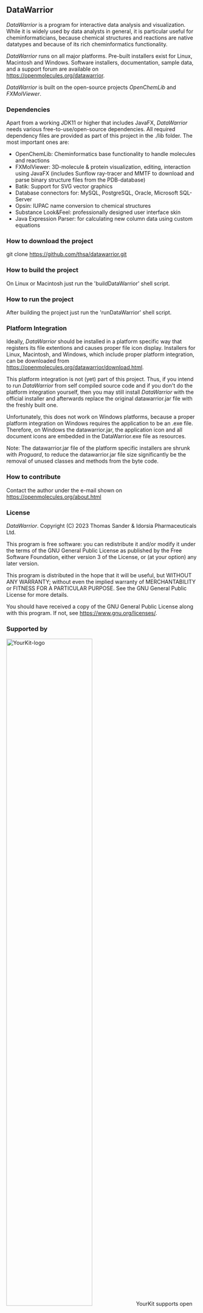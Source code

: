 ## DataWarrior
*DataWarrior* is a program for interactive data analysis and visualization. While it is
widely used by data analysts in general, it is particular useful for cheminformaticians,
because chemical structures and reactions are native datatypes and because of its rich
cheminformatics functionality.

*DataWarrior* runs on all major platforms. Pre-built installers exist for Linux, Macintosh and Windows.
Software installers, documentation, sample data, and a support forum are available on
https://openmolecules.org/datawarrior.

*DataWarrior* is built on the open-source projects *OpenChemLib* and *FXMolViewer*. 

### Dependencies
Apart from a working JDK11 or higher that includes JavaFX, *DataWarrior* needs various free-to-use/open-source
dependencies. All required dependency files are provided as part of this project in the ./lib folder.
The most important ones are:
* OpenChemLib: Cheminformatics base functionality to handle molecules and reactions
* FXMolViewer: 3D-molecule & protein visualization, editing, interaction using JavaFX
  (includes Sunflow ray-tracer and MMTF to download and parse binary structure files from the PDB-database)
* Batik: Support for SVG vector graphics
* Database connectors for: MySQL, PostgreSQL, Oracle, Microsoft SQL-Server
* Opsin: IUPAC name conversion to chemical structures
* Substance Look&Feel: professionally designed user interface skin
* Java Expression Parser: for calculating new column data using custom equations

### How to download the project
git clone https://github.com/thsa/datawarrior.git

### How to build the project
On Linux or Macintosh just run the 'buildDataWarrior' shell script.

### How to run the project
After building the project just run the 'runDataWarrior' shell script.

### Platform Integration
Ideally, *DataWarrior* should be installed in a platform specific way that registers its file
extentions and causes proper file icon display. Installers for Linux, Macintosh, and Windows,
which include proper platform integration, can be downloaded from
https://openmolecules.org/datawarrior/download.html.

This platform integration is not (yet) part of this project. Thus, if you intend to run *DataWarrior*
from self compiled source code and if you don't do the platform integration yourself, then
you may still install *DataWarrior* with the official installer and afterwards replace the original
datawarrior.jar file with the freshly built one.

Unfortunately, this does not work on Windows platforms, because a proper platform integration on
Windows requires the application to be an .exe file. Therefore, on Windows the datawarrior.jar,
the application icon and all document icons are embedded in the DataWarrior.exe file as resources.

Note: The datawarrior.jar file of the platform specific installers are shrunk with *Proguard*,
to reduce the datawarrior.jar file size significantly be the removal of unused classes and methods
from the byte code.

### How to contribute
Contact the author under the e-mail shown on https://openmolecules.org/about.html


### License
*DataWarrior*. Copyright (C) 2023 Thomas Sander & Idorsia Pharmaceuticals Ltd.

This program is free software: you can redistribute it and/or modify
it under the terms of the GNU General Public License as published by
the Free Software Foundation, either version 3 of the License, or
(at your option) any later version.

This program is distributed in the hope that it will be useful,
but WITHOUT ANY WARRANTY; without even the implied warranty of
MERCHANTABILITY or FITNESS FOR A PARTICULAR PURPOSE.  See the
GNU General Public License for more details.

You should have received a copy of the GNU General Public License
along with this program.  If not, see <https://www.gnu.org/licenses/>.


### Supported by
<img alt="YourKit-logo" src="https://www.yourkit.com/images/yklogo.png" width="67%"/> YourKit
supports open source projects with innovative and intelligent tools 
for monitoring and profiling Java and .NET applications.
YourKit is the creator of [YourKit Java Profiler](https://www.yourkit.com/java/profiler/),
[YourKit .NET Profiler](https://www.yourkit.com/dotnet-profiler/),
and [YourKit YouMonitor](https://www.yourkit.com/youmonitor/).

